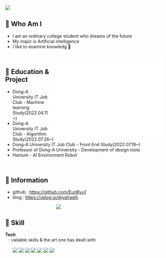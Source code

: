 <img src = "https://capsule-render.vercel.app/api?type=waving&height=200&text=Eunbyul&fontAlign=80&fontAlignY=40&color=gradient" >
<!-- 출처 : https://github.com/kyechan99/capsule-render -->
 
## 🌸 Who Am I  
<p align="left">

- I am an ordinary college student who dreams of the future <br>
- My major is Artificial intelligence<br>
- I like to examine knowledg 🔬
 </p><br>

<img align="right" src="/github-metrics.svg" alt="Metrics" width="362">


 ## 🌸 Education & Project
- Dong-A University IT Job Club - Machine learning Study(2022.04.11~)
- Dong-A University IT Job Club - Algorithm Study(2022.07.26~)
- Dong-A University IT Job Club - Front End Study(2022.07.19~)
- Professor of Dong-A University - Development of design tools
- Hanium - AI Environment Robot 


<br>

## 🌸 Information
- github : https://github.com/EunByu1  <Br>
- blog   : https://velog.io/@yahweh   
 

<img align='right' src="http://mazassumnida.wtf/api/v2/generate_badge?boj=ejha2002" width="340">
<Br>
 
 
## 🌸 Skill  
<b>Tech</b>  
&nbsp;&nbsp; : vailable skills & the art one has dealt with<br>  
&nbsp;&nbsp;&nbsp;&nbsp;&nbsp;&nbsp;<img src="https://img.shields.io/badge/Python-3776AB?style=flat-square&logo=Python&logoColor=white"/>
<img src="https://img.shields.io/badge/C-A8B9CC?style=flat-square&logo=C&logoColor=white"/>
<img src="https://img.shields.io/badge/scikit-learn-F7931E?style=flat-square&logo=scikit-learn&logoColor=white"/>
<img src="https://img.shields.io/badge/HTML-E34F26?style=flat-square&logo=HTML5&logoColor=white"/>
<img src="https://img.shields.io/badge/CSS-1572B6?style=flat-square&logo=CSS3&logoColor=white"/>
<img src="https://img.shields.io/badge/Git-F05032?style=flat-square&logo=Git&logoColor=white"/>
<img src="https://img.shields.io/badge/JavaScript-F7DF1E?style=flat-square&logo=JavaScript&logoColor=white"/> <br>

<br><br>
